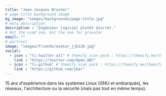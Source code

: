 ```yaml
---
title: "Jean-Jacques Brucker"
# page title background image
bg_image: "images/backgrounds/page-title.jpg"
# meta description
description : "Ingénieur logiciel plutôt discret."
# Not the used one, but the one for gravatar
email: ""
# portrait
image: "images/friends/avatar_jjb128.jpg"
social:
  - icon : "ti-twitter-alt" # themify icon pack : https://themify.me/themify-icons
    link : "https://twitter.com/Open_UDC"
  - icon : "ti-github" # themify icon pack : https://themify.me/themify-icons
    link : "https://github.com/jbar"
---
```


15 ans d'expérience dans les systèmes Linux (GNU et embarqués), les réseaux,
l'architecture ou la sécurité (mais pas tout en même temps).
